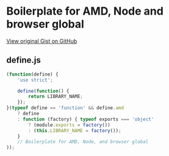 # Boilerplate for AMD, Node and browser global

[View original Gist on GitHub](https://gist.github.com/Integralist/5145242)

## define.js

```javascript
(function(define) {
    'use strict';

    define(function() {
        return LIBRARY_NAME;
    });
}(typeof define == 'function' && define.amd
    ? define
    : function (factory) { typeof exports === 'object'
        ? (module.exports = factory())
        : (this.LIBRARY_NAME = factory());
    }
    // Boilerplate for AMD, Node, and browser global
));
```

